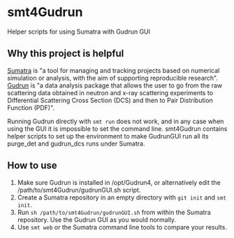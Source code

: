 smt4Gudrun
==========

Helper scripts for using Sumatra with Gudrun GUI

Why this project is helpful
---------------------------

[Sumatra](http://neuralensemble.org/sumatra/) is "a tool for managing and tracking projects based on numerical simulation or analysis, with the aim of supporting reproducible research".
[Gudrun](http://disordmat.moonfruit.com/) is "a data analysis package that allows the user to go from the raw scattering data obtained in neutron and x-ray scattering experiments to Differential Scattering Cross Section (DCS) and then to Pair Distribution Function (PDF)".

Running Gudrun directly with `smt run` does not work, and in any case when using the GUI it is impossible to set the command line.
smt4Gudrun contains helper scripts to set up the environment to make GudrunGUI run all its purge\_det and gudrun\_dcs runs under Sumatra.

How to use
----------

1. Make sure Gudrun is installed in /opt/Gudrun4, or alternatively edit the /path/to/smt4Gudrun/gudrunGUI.sh script.
2. Create a Sumatra repository in an empty directory with `git init` and `smt init`.
3. Run `sh /path/to/smt4Gudrun/gudrunGUI.sh` from within the Sumatra repository. Use the Gudrun GUI as you would normally.
4. Use `smt web` or the Sumatra command line tools to compare your results.

